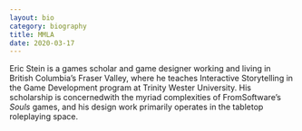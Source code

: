 ```yaml
---
layout: bio
category: biography
title: MMLA
date: 2020-03-17
---
```


Eric  Stein  is  a  games  scholar  and  game  designer  working  and  living  in British Columbia’s  Fraser  Valley,  where  he  teaches  Interactive  Storytelling  in  the  Game Development program at Trinity Wester University. His scholarship is concernedwith the  myriad  complexities  of  FromSoftware’s *Souls* games,  and  his  design  work primarily operates in the tabletop roleplaying space.
